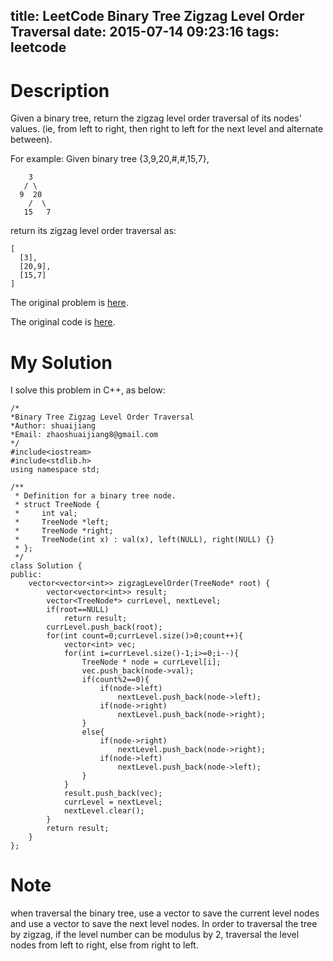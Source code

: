 title: LeetCode Binary Tree Zigzag Level Order Traversal
date: 2015-07-14 09:23:16
tags: leetcode
---


# Description
Given a binary tree, return the zigzag level order traversal of its nodes' values. (ie, from left to right, then right to left for the next level and alternate between).

For example:
Given binary tree {3,9,20,#,#,15,7},

	    3
	   / \
	  9  20
	    /  \
	   15   7

return its zigzag level order traversal as:

	[
	  [3],
	  [20,9],
	  [15,7]
	]

The original problem is [here](https://leetcode.com/problems/binary-tree-zigzag-level-order-traversal/ "Problem").

The original code is [here](https://github.com/shuaijiang/LeetCode/blob/master/BinaryTreeZigzagLevelOrderTraversal.cpp "Code").
<!--more-->

# My Solution
I solve this problem in C++, as below:

	/*
	*Binary Tree Zigzag Level Order Traversal
	*Author: shuaijiang
	*Email: zhaoshuaijiang8@gmail.com
	*/
	#include<iostream>
	#include<stdlib.h>
	using namespace std;
	
	/**
	 * Definition for a binary tree node.
	 * struct TreeNode {
	 *     int val;
	 *     TreeNode *left;
	 *     TreeNode *right;
	 *     TreeNode(int x) : val(x), left(NULL), right(NULL) {}
	 * };
	 */
	class Solution {
	public:
	    vector<vector<int>> zigzagLevelOrder(TreeNode* root) {
	        vector<vector<int>> result;
	        vector<TreeNode*> currLevel, nextLevel;
	        if(root==NULL)
	        	return result;
	        currLevel.push_back(root);
	        for(int count=0;currLevel.size()>0;count++){
	        	vector<int> vec;
			    for(int i=currLevel.size()-1;i>=0;i--){
					TreeNode * node = currLevel[i];
		        	vec.push_back(node->val);
		        	if(count%2==0){
		        		if(node->left)
							nextLevel.push_back(node->left);
						if(node->right)
							nextLevel.push_back(node->right);
		        	}
		        	else{
						if(node->right)
							nextLevel.push_back(node->right);
						if(node->left)
							nextLevel.push_back(node->left);
		        	}
		        }
				result.push_back(vec);
		        currLevel = nextLevel;
		        nextLevel.clear();
	        }
			return result; 
	    }
	};

# Note
when traversal the binary tree, use a vector to save the current level nodes and use a vector to save the next level nodes. In order to traversal the tree by zigzag, if the level number can be modulus by 2, traversal the level nodes from left to right, else from right to left.
